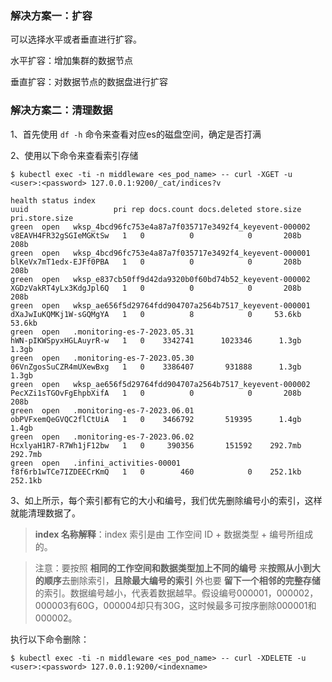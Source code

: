 ### 解决方案一：扩容

可以选择水平或者垂直进行扩容。

水平扩容：增加集群的数据节点

垂直扩容：对数据节点的数据盘进行扩容

### 解决方案二：清理数据

1、首先使用 `df -h` 命令来查看对应es的磁盘空间，确定是否打满

2、使用以下命令来查看索引存储

```shell
$ kubectl exec -ti -n middleware <es_pod_name> -- curl -XGET -u <user>:<password> 127.0.0.1:9200/_cat/indices?v

health status index                                                                                 uuid                   pri rep docs.count docs.deleted store.size pri.store.size
green  open   wksp_4bcd96fc753e4a87a7f035717e3492f4_keyevent-000002                                 v8EAVH4FR32gSGIeMGKtSw   1   0          0            0       208b           208b
green  open   wksp_4bcd96fc753e4a87a7f035717e3492f4_keyevent-000001                                 blKeVx7mT1edx-EJFf0PBA   1   0          0            0       208b           208b
green  open   wksp_e837cb50ff9d42da9320b0f60bd74b52_keyevent-000002                                 XGDzVakRT4yLx3KdgJpl6Q   1   0          0            0       208b           208b
green  open   wksp_ae656f5d29764fdd904707a2564b7517_keyevent-000001                                 dXaJwIuKQMKj1W-sGQMgYA   1   0          8            0     53.6kb         53.6kb
green  open   .monitoring-es-7-2023.05.31                                                           hWN-pIKWSpyxHGLAuyrR-w   1   0    3342741      1023346      1.3gb          1.3gb
green  open   .monitoring-es-7-2023.05.30                                                           06VnZgosSuCZR4mUXewBxg   1   0    3386407       931888      1.3gb          1.3gb
green  open   wksp_ae656f5d29764fdd904707a2564b7517_keyevent-000002                                 PecXZi1sTGOvFgEhpbXifA   1   0          0            0       208b           208b
green  open   .monitoring-es-7-2023.06.01                                                           obPVFxemQeGVQC2flCtUiA   1   0    3466792       519395      1.4gb          1.4gb
green  open   .monitoring-es-7-2023.06.02                                                           HcxlyaH1R7-R7Wh1jF12bw   1   0     390356       151592    292.7mb        292.7mb
green  open   .infini_activities-00001                                                              f8f6rb1wTCe7IZDEECrKmQ   1   0        460            0    252.1kb        252.1kb
```

3、如上所示，每个索引都有它的大小和编号，我们优先删除编号小的索引，这样就能清理数据了。

> **index 名称解释**：index 索引是由 工作空间 ID + 数据类型 + 编号所组成的。

> 注意：要按照 **相同的工作空间和数据类型加上不同的编号** 来**按照从小到大的顺序**去删除索引，**且除最大编号的索引** 外也要 **留下一个相邻的完整存储** 的索引。数据编号越小，代表着数据越早。假设编号000001，000002，000003有60G，000004却只有30G，这时候最多可按序删除000001和000002。

执行以下命令删除：

```shell
$ kubectl exec -ti -n middleware <es_pod_name> -- curl -XDELETE -u <user>:<password> 127.0.0.1:9200/<indexname>
```


